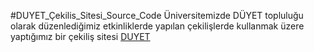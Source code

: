 #DUYET_Çekilis_Sitesi_Source_Code
Üniversitemizde DÜYET topluluğu olarak düzenlediğimiz etkinliklerde yapılan çekilişlerde kullanmak üzere yaptığımız bir çekiliş sitesi
[DUYET](https://duyet.herokuapp.com)
